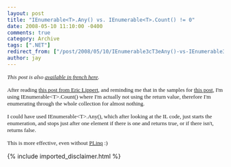 ```yaml
---
layout: post
title: "IEnumerable<T>.Any() vs. IEnumerable<T>.Count() != 0"
date: 2008-05-10 11:10:00 -0400
comments: true
category: Archive
tags: [".NET"]
redirect_from: ["/post/2008/05/10/IEnumerable3cT3eAny()-vs-IEnumerable3cT3eCount()-neq-0.aspx", "/post/2008/05/10/ienumerable3ct3eany()-vs-ienumerable3ct3ecount()-neq-0.aspx"]
author: jay
---
```

<!-- more -->
<p>
<font face="trebuchet ms,geneva" size="2"><em>This post is also <a href="http://blogs.developpeur.org/jay/archive/2008/05/11/ienumerable-t-any-vs-ienumerable-t-count-0.aspx" title="IEnumerable&lt;T&gt;.Any() vs. IEnumerable&lt;T&gt;.Count() != 0 ">available in french here</a>.</em>&nbsp;</font> 
</p>
<p>
<font face="trebuchet ms,geneva" size="2">After reading </font><a href="http://blogs.msdn.com/ericlippert/archive/2008/05/09/computers-are-dumb.aspx" title="Computers are Dumb"><font face="trebuchet ms,geneva" size="2">this post from Eric Lippert</font></a><font face="trebuchet ms,geneva" size="2">, and reminding me that in the samples for&nbsp;</font><a href="/post/2008/04/A-look-a-Linq-to-objects-and-the-let-keyword.aspx" title="A look at Linq to objects and the &quot;let&quot; keyword"><font face="trebuchet ms,geneva" size="2">this post</font></a><font face="trebuchet ms,geneva" size="2">, I&#39;m using IEnumerable&lt;T&gt;.Count() where I&#39;m actually not using the return value, therefore I&#39;m enumerating through the whole collection for almost nothing. </font>
</p>
<p>
<font face="trebuchet ms,geneva" size="2">I&nbsp;could have used IEnumerable&lt;T&gt;.Any(), which after looking at the IL code, just starts the enumeration, and stops just after one element if there is one and returns true, or if there isn&#39;t, returns false. </font>
</p>
<p>
<font face="trebuchet ms,geneva" size="2">This is more effective,&nbsp;even without <a href="http://blogs.msdn.com/pfxteam/" title="Parallel Programming with .NET">PLinq</a>&nbsp;:) </font>
</p>

{% include imported_disclaimer.html %}
